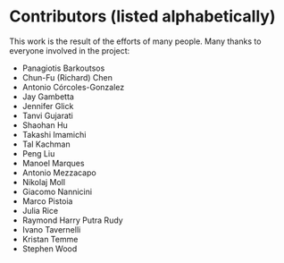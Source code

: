 Contributors (listed alphabetically)
====================================

This work is the result of the efforts of many people. Many thanks to everyone
involved in the project:

- Panagiotis Barkoutsos
- Chun-Fu (Richard) Chen
- Antonio Córcoles-Gonzalez
- Jay Gambetta
- Jennifer Glick
- Tanvi Gujarati
- Shaohan Hu
- Takashi Imamichi
- Tal Kachman
- Peng Liu
- Manoel Marques
- Antonio Mezzacapo
- Nikolaj Moll
- Giacomo Nannicini
- Marco Pistoia
- Julia Rice
- Raymond Harry Putra Rudy
- Ivano Tavernelli
- Kristan Temme
- Stephen Wood

